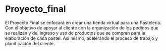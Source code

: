 # Proyecto_final
El Proyecto Final se enfocará en crear una tienda virtual para una Pastelería. Con el objetivo de apoyar al cliente con la organización de los pedidos que se realizan y del ingreso y uso de productos que se compran para la elaboración de cada pastel. Así mismo, acelerando el proceso de trabajo y planificación del cliente.
